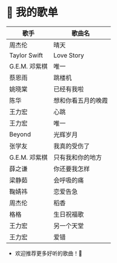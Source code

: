 
# 🎵 我的歌单

| 歌手                 | 歌曲名             |
|----------------------|--------------------|
| 周杰伦                | 晴天               |
| Taylor Swift          | Love Story         |
| G.E.M. 邓紫棋         | 唯一               |
| 蔡恩雨                | 跳楼机             |
| 姚晓棠                | 已经有我啦         |
| 陈华                  | 想和你看五月的晚霞  |
| 王力宏                | 心跳               |
| 王力宏                | 唯一               |
| Beyond               | 光辉岁月           |
| 张学友                | 我真的受伤了       |
| G.E.M. 邓紫棋         | 只有我和你的地方   |
| 薛之谦                | 你还要我怎样       |
| 梁静茹                | 会呼吸的痛         |
| 鞠婧祎                | 恋爱告急           |
| 周杰伦                | 稻香               |
| 格格                  | 生日祝福歌         |
| 王力宏                | 另一个天堂         |
| 王力宏                | 爱错               |

- 欢迎推荐更多好听的歌曲！🌟
